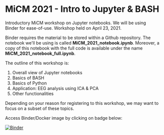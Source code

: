 # MiCM 2021 - Intro to Jupyter & BASH
Introductory MiCM workshop on Jupyter notebooks. We will be using Binder for ease-of-use. Workshop held on April 23, 2021.

Binder requires the material to be stored within a Github repository. The notebook we'll be using is called **MiCM_2021_notebook.ipynb**. Moreover, a copy of this notebook with the full code is available under the name **MiCM_2021_notebook_full.ipynb**.

The outline of this workshop is:

1. Overall view of Jupyter notebooks
1. Basics of BASH
1. Basics of Python
1. Application: EEG analysis using ICA & PCA
1. Other functionalities

Depending on your reason for registering to this workshop, we may want to focus on a subset of these topics.

Access Binder/Docker image by clicking on badge below:

[![Binder](https://mybinder.org/badge_logo.svg)](https://mybinder.org/v2/gh/DylanMannKrzisnik/MiCM_W2021_Jupyter.git/main?filepath=MiCM_2021_notebook.ipynb)
